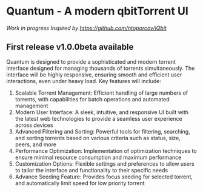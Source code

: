 # Quantum - A modern qbitTorrent UI

*Work in progress
Inspired by https://github.com/ntoporcov/iQbit*

## First release v1.0.0beta available
Quantum is designed to provide a sophisticated and modern torrent interface designed for managing thousands of torrents simultaneously. The interface will be highly responsive, ensuring smooth and efficient user interactions, even under heavy load. Key features will include:

1. Scalable Torrent Management: Efficient handling of large numbers of torrents, with capabilities for batch operations and automated management
2. Modern User Interface: A sleek, intuitive, and responsive UI built with the latest web technologies to provide a seamless user experience across devices
3. Advanced Filtering and Sorting: Powerful tools for filtering, searching, and sorting torrents based on various criteria such as status, size, peers, and more
4. Performance Optimization: Implementation of optimization techniques to ensure minimal resource consumption and maximum performance
5. Customization Options: Flexible settings and preferences to allow users to tailor the interface and functionality to their specific needs
6. Advance Seeding Feature: Provides focus seeding for selected torrent, and automatically limit speed for low priority torrent
